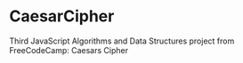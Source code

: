 # CaesarCipher
Third JavaScript Algorithms and Data Structures project from FreeCodeCamp: Caesars Cipher
